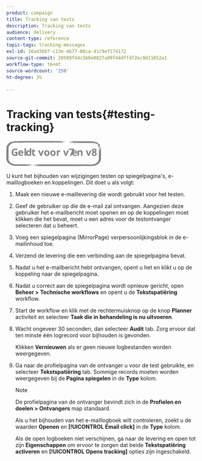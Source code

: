 ```yaml
---
product: campaign
title: Tracking van tests
description: Tracking van tests
audience: delivery
content-type: reference
topic-tags: tracking-messages
exl-id: 16ad36b7-c13e-4b77-86ca-41c9ef174172
source-git-commit: 20509f44c5b8e0827a09f44dffdf2ec9d11652a1
workflow-type: tm+mt
source-wordcount: '250'
ht-degree: 3%

---
```


# Tracking van tests{#testing-tracking}

![](../../assets/common.svg)

U kunt het bijhouden van wijzigingen testen op spiegelpagina&#39;s, e-maillogboeken en koppelingen. Dit doet u als volgt:

1. Maak een nieuwe e-maillevering die wordt gebruikt voor het testen.
1. Geef de gebruiker op die de e-mail zal ontvangen. Aangezien deze gebruiker het e-mailbericht moet openen en op de koppelingen moet klikken die het bevat, moet u een adres voor de testontvanger selecteren dat u beheert.
1. Voeg een spiegelpagina (MirrorPage) verpersoonlijkingsblok in de e-mailinhoud toe.
1. Verzend de levering die een verbinding aan de spiegelpagina bevat.
1. Nadat u het e-mailbericht hebt ontvangen, opent u het en klikt u op de koppeling naar de spiegelpagina.
1. Nadat u correct aan de spiegelpagina wordt opnieuw gericht, open **Beheer > Technische workflows** en opent u de **Tekstspatiëring** workflow.
1. Start de workflow en klik met de rechtermuisknop op de knop **Planner** activiteit en selecteer **Taak die in behandeling is nu uitvoeren**.
1. Wacht ongeveer 30 seconden, dan selecteer **Audit** tab. Zorg ervoor dat ten minste één logrecord voor bijhouden is gevonden.

   Klikken **Vernieuwen** als er geen nieuwe logbestanden worden weergegeven.

1. Ga naar de profielpagina van de ontvanger u voor de test gebruikte, en selecteer **Tekstspatiëring** tab. Sommige records moeten worden weergegeven bij de **Pagina spiegelen** in de **Type** kolom.

   >[!NOTE]
   >
   >De profielpagina van de ontvanger bevindt zich in de **Profielen en doelen > Ontvangers** map standaard.

   Als u het bijhouden van het e-maillogboek wilt controleren, zoekt u de waarden **Openen** en **[!UICONTROL Email click]** in de **Type** kolom.

   Als de open logboeken niet verschijnen, ga naar de levering en open tot zijn **Eigenschappen** om ervoor te zorgen dat beide **Tekstspatiëring activeren** en **[!UICONTROL Opens tracking]** opties zijn ingeschakeld.
